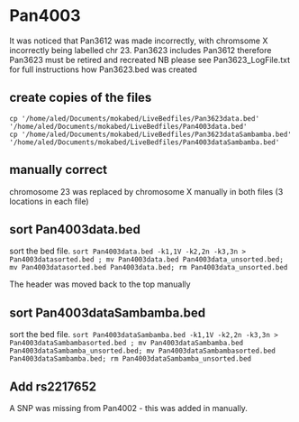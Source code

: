 # Pan4003
It was noticed that Pan3612 was made incorrectly, with chromsome X incorrectly being labelled chr 23.
Pan3623 includes Pan3612 therefore Pan3623 must be retired and recreated 
NB please see Pan3623_LogFile.txt for full instructions how Pan3623.bed was created

## create copies of the files
```
cp '/home/aled/Documents/mokabed/LiveBedfiles/Pan3623data.bed' '/home/aled/Documents/mokabed/LiveBedfiles/Pan4003data.bed' 
cp '/home/aled/Documents/mokabed/LiveBedfiles/Pan3623dataSambamba.bed' '/home/aled/Documents/mokabed/LiveBedfiles/Pan4003dataSambamba.bed' 
```

## manually correct
chromosome 23 was replaced by chromosome X manually in both files (3 locations in each file)

## sort Pan4003data.bed
sort the bed file.
`sort Pan4003data.bed -k1,1V -k2,2n -k3,3n > Pan4003datasorted.bed ; mv Pan4003data.bed Pan4003data_unsorted.bed; mv Pan4003datasorted.bed Pan4003data.bed; rm Pan4003data_unsorted.bed`

The header was moved back to the top manually

## sort Pan4003dataSambamba.bed
sort the bed file.
`sort Pan4003dataSambamba.bed -k1,1V -k2,2n -k3,3n > Pan4003dataSambambasorted.bed ; mv Pan4003dataSambamba.bed Pan4003dataSambamba_unsorted.bed; mv Pan4003dataSambambasorted.bed Pan4003dataSambamba.bed; rm Pan4003dataSambamba_unsorted.bed`

## Add rs2217652
A SNP was missing from Pan4002 - this was added in manually.